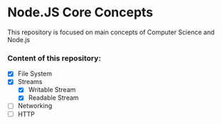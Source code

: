 # Node.JS Core Concepts

This repository is focused on main concepts of Computer Science and Node.js

### Content of this repository:

- [x] File System
- [x] Streams
    - [x] Writable Stream
    - [x] Readable Stream
- [ ] Networking
- [ ] HTTP